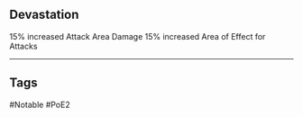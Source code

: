 ## Devastation
15% increased Attack Area Damage
15% increased Area of Effect for Attacks

---
## Tags
#Notable
#PoE2
